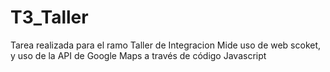 # T3_Taller
Tarea realizada para el ramo Taller de Integracion
Mide uso de web scoket, y uso de la API de Google Maps a través de código Javascript
